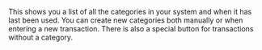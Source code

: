 This shows you a list of all the categories in your system and when it has last been used. You can create new categories both manually or when entering a new transaction. There is also a special button for transactions without a category.